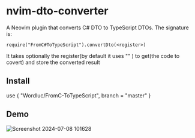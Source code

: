 # nvim-dto-converter

A Neovim plugin that converts C# DTO to TypeScript DTOs.
The signature is:
```
require("FromC#ToTypeScript").convertDto(<register>)
```
It takes optionally the register(by default it uses "" ) to get(the code to covert) and store the converted result

## Install
  use { "Wordluc/FromC-ToTypeScript", branch = "master" }
  
## Demo

![Screenshot 2024-07-08 101628](https://github.com/Wordluc/FromCsToTypeScript_PluginNvim/assets/40872910/5282773c-1f50-46e3-b9e8-4cacee87e9ac)
